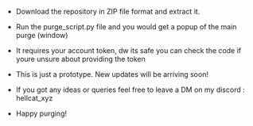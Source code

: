 - Download the repository in ZIP file format and extract it.

- Run the purge_script.py file and you would get a popup of the main purge (window)

- It requires your account token, dw its safe you can check the code if youre unsure about providing the token

- This is just a prototype. New updates will be arriving soon!

- If you got any ideas or queries feel free to leave a DM on my discord : hellcat_xyz

- Happy purging!
